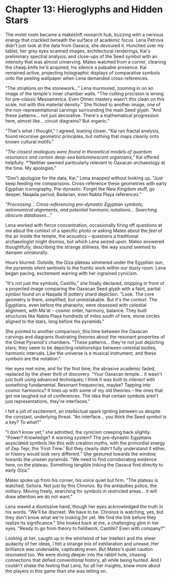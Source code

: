 # Chapter 13: Hieroglyphs and Hidden Stars

The motel room became a makeshift research hub, buzzing with a nervous energy that crackled beneath the surface of academic focus. Lena Petrova didn't just look at the data from Oaxaca; she devoured it. Hunched over my tablet, her grey eyes scanned images, architectural renderings, Kai's preliminary spectral analysis, and close-ups of the Seed symbol with an intensity that was almost unnerving. Mateo watched from a corner, cleaning the cheap knife he'd acquired, his silence a palpable presence. Kai remained active, projecting holographic displays of comparative symbols onto the peeling wallpaper when Lena demanded cross-references.

"The striations on the stonework..." Lena murmured, zooming in on an image of the temple's inner chamber walls. "The cutting precision is wrong for pre-classic Mesoamerica. Even Olmec mastery wasn't *this* clean on this scale, not with this material density." She flicked to another image, one of the non-representational carvings surrounding the main Seed glyph. "And these patterns... not just decorative. There's a mathematical progression here, almost like... circuit diagrams? But organic."

"That's what I thought," I agreed, leaning closer. "Kai ran fractal analysis, found recursive geometric principles, but nothing that maps cleanly onto known cultural motifs."

*"The closest analogues were found in theoretical models of quantum resonance and certain deep-sea bioluminescent organisms,"* Kai offered helpfully. *"Neither seemed particularly relevant to Oaxacan archaeology at the time. My apologies."

"Don't apologize for the data, Kai," Lena snapped without looking up. "Just keep feeding me comparisons. Cross-reference these geometries with early Egyptian iconography. Pre-dynastic. Forget the New Kingdom stuff, go deeper. Naqada period, Badarian, even Nabta Playa references."

*"Processing... Cross-referencing pre-dynastic Egyptian symbols, astronomical alignments, and potential harmonic notations... Searching obscure databases..."*

Lena worked with fierce concentration, occasionally firing off questions at me about the context of a specific photo or asking Mateo about the *feel* of the air inside the temple, the acoustics – questions a traditional archaeologist might dismiss, but which Lena seized upon. Mateo answered thoughtfully, describing the strange stillness, the way sound seemed to dampen unnaturally.

Hours blurred. Outside, the Giza plateau simmered under the Egyptian sun, the pyramids silent sentinels to the frantic work within our dusty room. Lena began pacing, excitement warring with her ingrained cynicism.

"It's not just the symbols, Castillo," she finally declared, stopping in front of a projected image comparing the Oaxacan Seed glyph with a faint, partial symbol found on a Naqada III pottery shard depiction. "Look. The core geometry is there, simplified, but unmistakable. But it's the *context*. The Egyptians, even before the pharaohs, were obsessed with celestial alignment, with Ma'at – cosmic order, harmony, balance. They built structures like Nabta Playa hundreds of miles south of here, stone circles aligned to the stars, long before the pyramids."

She pointed to another comparison, this time between the Oaxacan carvings and diagrams illustrating theories about the resonant properties of the Great Pyramid's chambers. "These patterns... they're not just depicting stars; they seem to be depicting *relationships* between celestial bodies, harmonic intervals. Like the universe is a musical instrument, and these symbols are the notation."

Her eyes met mine, and for the first time, the abrasive academic faded, replaced by the sheer thrill of discovery. "Your Oaxacan temple... it wasn't just built *using* advanced techniques; I think it was built to *interact* with something fundamental. Resonant frequencies, maybe? Tapping into cosmic harmonics? It lines up with some of my old theories – the ones that got me laughed out of conferences. The idea that certain symbols aren't just representations, they're interfaces."

I felt a jolt of excitement, an intellectual spark igniting between us despite the constant, underlying threat. "An interface... you think the Seed symbol is a key? To what?"

"I don't know yet," she admitted, the cynicism creeping back slightly. "Power? Knowledge? A warning system? The pre-dynastic Egyptians associated symbols like this with creation myths, with the primordial energy of Zep Tepi, the 'First Time.' But they clearly didn't fully understand it either, or history would look very different." She gestured towards the window, towards the unseen pyramids. "We need to find corroborating evidence here, on the plateau. Something tangible linking the Oaxaca find directly to early Giza."

Mateo spoke up from his corner, his voice quiet but firm. "The plateau is watched, Señora. Not just by this Chronos. By the antiquities police, the military. Moving freely, searching for symbols in restricted areas... it will draw attention we do not want."

Lena waved a dismissive hand, though her eyes acknowledged the truth in his words. "We'll be discreet. We have to be. Chronos is watching, yes, but they don't know what we're looking *for* yet. We find the link before they realize its significance." She looked back at me, a challenging glint in her eyes. "Ready to go from theory to fieldwork, Castillo? Even with company?"

Looking at her, caught up in the whirlwind of her intellect and the sheer audacity of her ideas, I felt a strange mix of exhilaration and unease. Her brilliance was undeniable, captivating even. But Mateo's quiet caution resonated too. We were diving deeper into the rabbit hole, chasing connections that defied conventional history, all while being hunted. And I couldn't shake the feeling that Lena, for all her insights, knew more about the players in this game than she was letting on. 